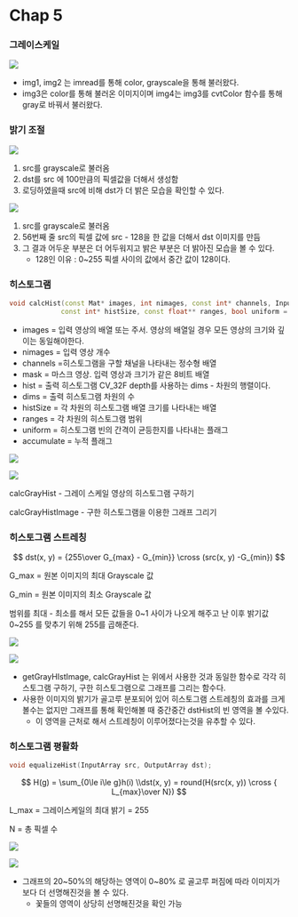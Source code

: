 # Chap 5

### 그레이스케일

![](./image1.png)

- img1, img2 는 imread를 통해 color, grayscale을 통해 불러왔다.
- img3은 color를 통해 불러온 이미지이며 img4는 img3를 cvtColor 함수를 통해 gray로 바꿔서 불러왔다.



### 밝기 조절

![](./image2.png)

1. src를 grayscale로 불러옴
2. dst를 src 에 100만큼의 픽셀값을 더해서 생성함
3. 로딩하였을때 src에 비해 dst가 더 밝은 모습을 확인할 수 있다.



![](./image3.png)

1. src를 grayscale로 불러옴
2. 56번째 줄 src의 픽셀 값에 src - 128을 한 값을 더해서 dst 이미지를 만듬
3. 그 결과 어두운 부분은 더 어두워지고 밝은 부분은 더 밝아진 모습을 볼 수 있다.
   - 128인 이유 : 0~255 픽셀 사이의 값에서 중간 값이 128이다.



### 히스토그램

```c++
void calcHist(const Mat* images, int nimages, const int* channels, InputArray mask, OutputArray hist, int dims,
             const int* histSize, const float** ranges, bool uniform = true, bool accumulate = false);
```

- images = 입력 영상의 배열 또는 주서. 영상의 배열일 경우 모든 영상의 크기와 깊이는 동일해야한다.
- nimages = 입력 영상 개수
- channels =히스토그램을 구할 채널을 나타내는 정수형 배열
- mask = 마스크 영상. 입력 영상과 크기가 같은 8비트 배열
- hist = 출력 히스토그램 CV_32F depth를 사용하는 dims - 차원의 행렬이다.
- dims = 출력 히스토그램 차원의 수
- histSize = 각 차원의 히스토그램 배열 크기를 나타내는 배열
- ranges = 각 차원의 히스토그램 범위
- uniform = 히스토그램 빈의 간격이 균등한지를 나타내는 플래그
- accumulate = 누적 플래그

![](./image4.png)

![](./image5.png)

calcGrayHist - 그레이 스케일 영상의 히스토그램 구하기

calcGrayHistImage - 구한 히스토그램을 이용한 그래프 그리기



### 히스토그램 스트레칭

$$
dst(x, y) = {255\over G_{max} - G_{min}} \cross (src(x, y) -G_{min})
$$

G_max = 원본 이미지의 최대 Grayscale 값

G_min = 원본 이미지의 최소 Grayscale 값

범위를 최대 - 최소를 해서 모든 값들을 0~1 사이가 나오게 해주고 난 이후 밝기값 0~255 를 맞추기 위해 255를 곱해준다.

![](./image6.png)

![](./image7.png)

- getGrayHIstImage, calcGrayHist 는 위에서 사용한 것과 동일한 함수로 각각 히스토그램 구하기, 구한 히스토그램으로 그래프를 그리는 함수다.
- 사용한 이미지의 밝기가 골고루 분포되어 있어 히스토그램 스트레칭의 효과를 크게 볼수는 없지만 그래프를 통해 확인해볼 때 중간중간 dstHist의 빈 영역을 볼 수있다.
  - 이 영역을 근처로 해서 스트레칭이 이루어졌다는것을 유추할 수 있다.



### 히스토그램 평활화

```c++
void equalizeHist(InputArray src, OutputArray dst);
```

$$
H(g) = \sum_{0\le i\le g}h(i)
\\dst(x, y) = round(H(src(x, y)) \cross { L_{max}\over N})
$$

L_max = 그레이스케일의 최대 밝기 = 255

N = 총 픽셀 수

![](./image8.png)

![](./image9.png)

- 그래프의 20~50%의 해당하는 영역이 0~80% 로 골고루 퍼짐에 따라 이미지가 보다 더 선명해진것을 볼 수 있다.
  - 꽃들의 영역이 상당히 선명해진것을 확인 가능